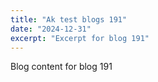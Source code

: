 ```yaml
---
title: "Ak test blogs 191"
date: "2024-12-31"
excerpt: "Excerpt for blog 191"
---
```


Blog content for blog 191